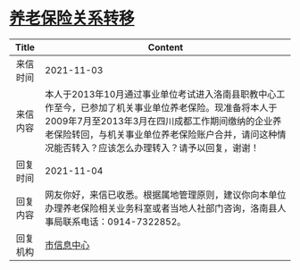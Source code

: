 # <a href="http://www.shangluo.gov.cn/zmhd/ldxxxx.jsp?urltype=leadermail.LeaderMailContentUrl&wbtreeid=1112&leadermailid=8137">养老保险关系转移</a>
|Title|Content|
|:---:|---|
|来信时间|2021-11-03|
|来信内容|本人于2013年10月通过事业单位考试进入洛南县职教中心工作至今，已参加了机关事业单位养老保险。现准备将本人于2009年7月至2013年3月在四川成都工作期间缴纳的企业养老保险转回，与机关事业单位养老保险账户合并，请问这种情况能否转入？应该怎么办理转入？请予以回复，谢谢！|
|回复时间|2021-11-04|
|回复内容|网友你好，来信已收悉。根据属地管理原则，建议你向本单位办理养老保险相关业务科室或者当地人社部门咨询，洛南县人事局联系电话：0914-7322852。|
|回复机构|<a href="../../categories/agencies/市信息中心.md">市信息中心</a>|
